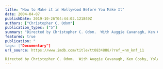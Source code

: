 ```yaml
---
title: "How to Make it in Hollywood Before You Make It"
date: 2004-04-07
publishDate: 2019-10-26T04:44:02.121849Z
authors: ["Christopher C. Odom"]
publication_types: ["5"]
summary: "Directed by Christopher C. Odom.  With Auggie Cavanagh, Ken Cosby, Yolanda Cruz, Lisa Heile. "How To Make It In Hollywood Before You Make It" is an intimate glimpse of ten relevant and very different emerging artists in Hollywood, all at different stages in their careers."
featured: true
publication: "
tags: ["Documentary"]
url_source: https://www.imdb.com/title/tt0834888/?ref_=nm_knf_i1

Directed by Christopher C. Odom.  With Auggie Cavanagh, Ken Cosby, Yolanda Cruz, Lisa Heile. "How To Make It In Hollywood Before You Make It" is an intimate glimpse of ten relevant and very different emerging artists in Hollywood, all at different stages in their careers.
---
```

